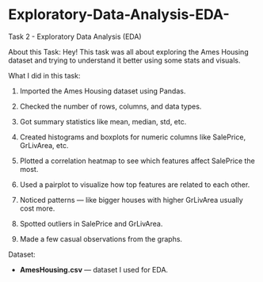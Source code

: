 # Exploratory-Data-Analysis-EDA-

Task 2 - Exploratory Data Analysis (EDA)

About this Task: Hey! This task was all about exploring the Ames Housing dataset and trying to understand it better using some stats and visuals.

What I did in this task:

1. Imported the Ames Housing dataset using Pandas.

2. Checked the number of rows, columns, and data types.

3. Got summary statistics like mean, median, std, etc.

4. Created histograms and boxplots for numeric columns like SalePrice, GrLivArea, etc.

5. Plotted a correlation heatmap to see which features affect SalePrice the most.

6. Used a pairplot to visualize how top features are related to each other.

7. Noticed patterns — like bigger houses with higher GrLivArea usually cost more.

8. Spotted outliers in SalePrice and GrLivArea.

9. Made a few casual observations from the graphs.

Dataset:
- **AmesHousing.csv** — dataset I used for EDA.

